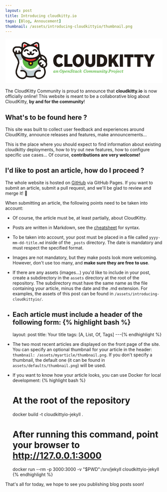 ```yaml
---
layout: post
title: Introducing cloudkitty.io
tags: [Blog, Annoucement]
thumbnail: /assets/introducing-cloudkittyio/thumbnail.png
---
```




<p align="center">
    <img src="assets/introducing-cloudkittyio/cloudkitty-openstack-community.png"/>
</p>

The CloudKitty Community is proud to announce that **cloudkitty.io** is now
officially online! This website is meant to be a collaborative blog about
CloudKitty, **by and for the community**!

## What's to be found here ?

This site was built to collect user feedback and experiences around CloudKitty,
announce releases and features, make announcements...

This is the place where you should expect to find information about existing
cloudkitty deployments, how to try out new features, how to configure specific
use cases... Of course, **contributions are very welcome!**

## I'd like to post an article, how do I proceed ?

The whole website is hosted on
[GitHub](https://github.com/cloudkittyio/cloudkittyio.github.io) via GitHub
Pages. If you want to submit an article, submit a pull request, and we'll be
glad to review and merge it! 🙂

When submitting an article, the following points need to be taken into account:

- Of course, the article must be, at least partially, about CloudKitty.

- Posts are written in Markdown, see the [cheatsheet](/markdown-cheatsheet)
  for syntax.

- To be taken into account, your post must be placed in a file called
  ``yyyy-mm-dd-title.md`` inside of the ``_posts`` directory. The date is
  mandatory and must respect the specified format.

- Images are not mandatory, but they make posts look more welcoming. However,
  don't use too many, and **make sure they are free to use**.

- If there are any assets (images...) you'd like to include in your post,
  create a subdirectory in the ``assets`` directory at the root of the
  repository. The subdirectory must have the same name as the file containing
  your article, minus the date and the .md extension. For examples, the assets
  of this post can be found in ``/assets/introducing-cloudkittyio/``.

- Each article must include a header of the following form:
  {% highlight bash %}
  ---
  layout: post
  title: Your title
  tags: [A, List, Of, Tags]
  ---{% endhighlight %}

- The two most recent articles are displayed on the front page of the site. You
  can specify an optional thumbnail for your article in the header:
  ``thumbnail: /assets/myarticle/thumbnail.png``. If you don't specify a
  thumbnail, the default one (it can be found in
  ``assets/defaults/thumbnail.png``) will be used.

- If you want to know how your article looks, you can use Docker for local
  development:
  {% highlight bash %}
  # At the root of the repository
  docker build -t cloudkittyio-jekyll .

  # After running this command, point your browser to http://127.0.0.1:3000
  docker run --rm -p 3000:3000 -v "$PWD":/srv/jekyll cloudkittyio-jekyll
  {% endhighlight %}


That's all for today, we hope to see you publishing blog posts soon!